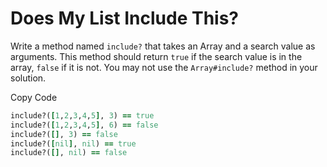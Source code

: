 # Does My List Include This?

Write a method named `include?` that takes an Array and a search value as arguments. This method should return `true` if the search value is in the array, `false` if it is not. You may not use the `Array#include?` method in your solution.

Copy Code

```ruby
include?([1,2,3,4,5], 3) == true
include?([1,2,3,4,5], 6) == false
include?([], 3) == false
include?([nil], nil) == true
include?([], nil) == false
```
